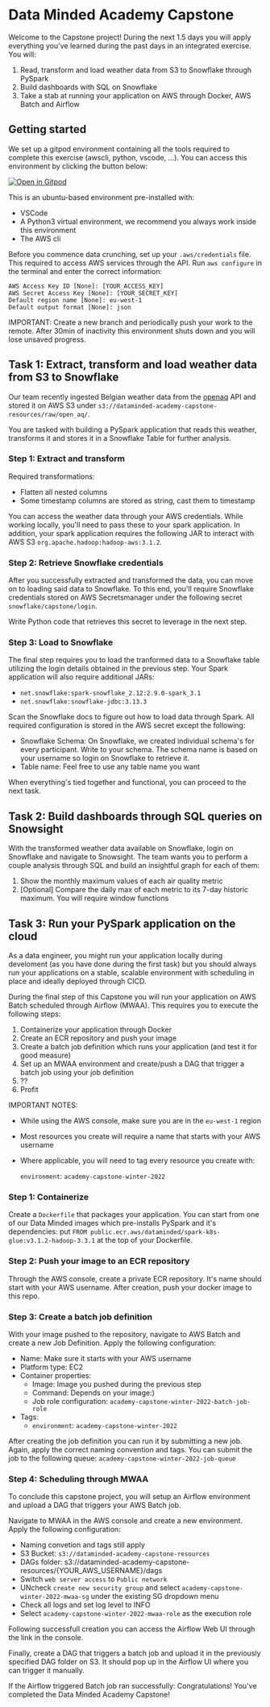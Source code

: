 # Data Minded Academy Capstone
Welcome to the Capstone project! During the next 1.5 days you will apply everything you've learned during the past days 
in an integrated exercise. You will:
1) Read, transform and load weather data from S3 to Snowflake through PySpark
2) Build dashboards with SQL on Snowflake
3) Take a stab at running your application on AWS through Docker, AWS Batch and Airflow

## Getting started
We set up a gitpod environment containing all the tools required to complete this exercise (awscli, python, vscode, ...).
You can access this environment by clicking the button below:

[![Open in Gitpod](https://gitpod.io/button/open-in-gitpod.svg)](https://gitpod.io/#https://github.com/datamindedbe/academy-capstone)

This is an ubuntu-based environment pre-installed with:
- VSCode
- A Python3 virtual environment, we recommend you always work inside this environment
- The AWS cli

Before you commence data crunching, set up your `.aws/credentials` file. This required to access AWS services through the API.
Run `aws configure` in the terminal and enter the correct information:
```shell
AWS Access Key ID [None]: [YOUR_ACCESS_KEY]
AWS Secret Access Key [None]: [YOUR_SECRET_KEY]
Default region name [None]: eu-west-1
Default output format [None]: json
```
IMPORTANT: Create a new branch and periodically push your work to the remote. After 30min of inactivity this
environment shuts down and you will lose unsaved progress.

## Task 1: Extract, transform and load weather data from S3 to Snowflake
Our team recently ingested Belgian weather data from the [openaq](https://openaq.org/) API and stored it on AWS S3
under `s3://dataminded-academy-capstone-resources/raw/open_aq/`.

You are tasked with building a PySpark application that reads this weather, transforms it and stores it in a Snowflake Table 
for further analysis. 
### Step 1: Extract and transform
Required transformations:
- Flatten all nested columns
- Some timestamp columns are stored as string, cast them to timestamp

You can access the weather data through your AWS credentials. While working locally, you'll need to
pass these to your spark application. In addition, your spark application requires 
the following JAR to interact with AWS S3 `org.apache.hadoop:hadoop-aws:3.1.2`.

### Step 2: Retrieve Snowflake credentials
After you successfully extracted and transformed the data, you can move on to loading said data to Snowflake.
To this end, you'll require Snowflake credentials stored on AWS Secretsmanager 
under the following secret `snowflake/capstone/login`.

Write Python code that retrieves this secret to leverage in the next step.

### Step 3: Load to Snowflake
The final step requires you to load the tranformed data to a Snowflake table utilizing the login details
obtained in the previous step. Your Spark application will also require additional JARs:
- `net.snowflake:spark-snowflake_2.12:2.9.0-spark_3.1`
- `net.snowflake:snowflake-jdbc:3.13.3`

Scan the Snowflake docs to figure out how to load data through Spark. All required configuration is stored in the AWS secret except the following:
- Snowflake Schema: On Snowflake, we created individual schema's for every participant. Write to your schema. The schema name is based on your username so login on Snowflake to retrieve it.
- Table name: Feel free to use any table name you want

When everything's tied together and functional, you can proceed to the next task.

## Task 2: Build dashboards through SQL queries on Snowsight
With the transformed weather data available on Snowflake, login on Snowflake and navigate to Snowsight.
The team wants you to perform a couple analysis through SQL and build an insightful graph for each of them:
1) Show the monthly maximum values of each air quality metric
2) [Optional] Compare the daily max of each metric to its 7-day historic maximum. You will require window functions

## Task 3: Run your PySpark application on the cloud
As a data engineer, you might run your application locally during develoment (as you have done during the first task)
but you should always run your applications on a stable, scalable environment with scheduling in place and
ideally deployed through CICD.

During the final step of this Capstone you will run your application on AWS Batch scheduled through Airflow (MWAA).
This requires you to execute the following steps:
1) Containerize your application through Docker
2) Create an ECR repository and push your image
3) Create a batch job definition which runs your application (and test it for good measure)
4) Set up an MWAA environment and create/push a DAG that trigger a batch job using your job definition
5) ??
6) Profit

IMPORTANT NOTES:
- While using the AWS console, make sure you are in the `eu-west-1` region
- Most resources you create will require a name that starts with your AWS username
- Where applicable, you will need to tag every resource you create with:
  
  `environment`: `academy-capstone-winter-2022`

### Step 1: Containerize
Create a `Dockerfile` that packages your application. You can start from one of our Data Minded images
which pre-installs PySpark and it's dependencies: put `FROM public.ecr.aws/dataminded/spark-k8s-glue:v3.1.2-hadoop-3.3.1` at the top of your Dockerfile.

### Step 2: Push your image to an ECR repository
Through the AWS console, create a private ECR repository. It's name should start with your AWS username.
After creation, push your docker image to this repo.

### Step 3: Create a batch job definition
With your image pushed to the repository, navigate to AWS Batch and create a new Job Definition. Apply the following configuration:
- Name: Make sure it starts with your AWS username
- Platform type: EC2
- Container properties:
    - Image: Image you pushed during the previous step
    - Command: Depends on your image:)
    - Job role configuration: `academy-capstone-winter-2022-batch-job-role`
- Tags:
  - `environment`: `academy-capstone-winter-2022`
  
After creating the job definition you can run it by submitting a new job. Again, apply the correct naming convention and tags. 
You can submit the job to the following queue: `academy-capstone-winter-2022-job-queue`

### Step 4: Scheduling through MWAA
To conclude this capstone project, you will setup an Airflow environment and upload a DAG that triggers your AWS Batch job.

Navigate to MWAA in the AWS console and create a new environment. Apply the following configuration:
- Naming convetion and tags still apply
- S3 Bucket: `s3://dataminded-academy-capstone-resources`
- DAGs folder: s3://dataminded-academy-capstone-resources/{YOUR_AWS_USERNAME}/dags
- Switch `web server access` to `Public network` 
- UNcheck `create new security group` and select `academy-capstone-winter-2022-mwaa-sg` under the existing SG dropdown menu
- Check all logs and set log level to INFO
- Select `academy-capstone-winter-2022-mwaa-role` as the execution role

Following successfull creation you can access the Airflow Web UI through the link in the console.

Finally, create a DAG that triggers a batch job and upload it in the previously specified DAG folder on S3. It should pop up in the Airflow UI where you can trigger it manually.


If the Airflow triggered Batch job ran successfully: Congratulations! You've completed the Data Minded Academy Capstone!
